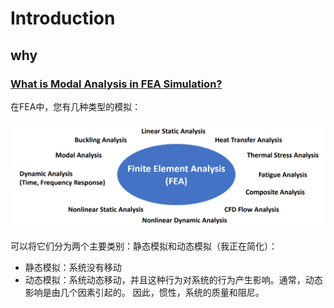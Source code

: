 # Introduction

## why

### [What is Modal Analysis in FEA Simulation?](https://feaforall.com/video-what-is-modal-analysis-in-fea-simulation/)

在FEA中，您有几种类型的模拟：

![有限元模拟类型](./FEM/Types-of-FEA-Simulation.png)

可以将它们分为两个主要类别：静态模拟和动态模拟（我正在简化）：
- 静态模拟：系统没有移动
- 动态模拟：系统动态移动，并且这种行为对系统的行为产生影响。通常，动态影响是由几个因素引起的。 因此，惯性，系统的质量和阻尼。

